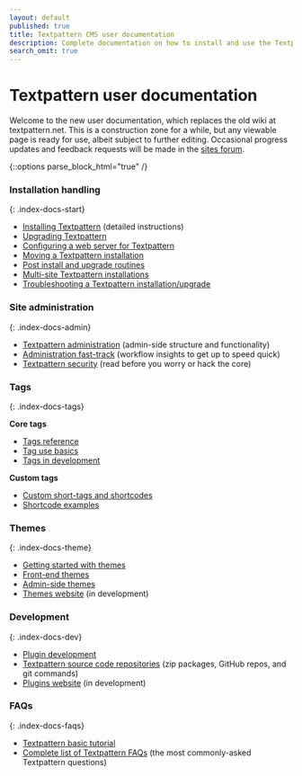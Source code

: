 ```yaml
---
layout: default
published: true
title: Textpattern CMS user documentation
description: Complete documentation on how to install and use the Textpattern Content Management System.
search_omit: true
---
```


# Textpattern user documentation

Welcome to the new user documentation, which replaces the old wiki at textpattern.net. This is a construction zone for a while, but any viewable page is ready for use, albeit subject to further editing. Occasional progress updates and feedback requests will be made in the [sites forum](https://forum.textpattern.com/viewforum.php?id=60).

{::options parse_block_html="true" /}

<div class="layout-container index-docs">
<div class="layout-3col">

### Installation handling
{: .index-docs-start}

* [Installing Textpattern](https://docs.textpattern.com/installation/) (detailed instructions)
* [Upgrading Textpattern](https://docs.textpattern.com/installation/upgrading-textpattern)
* [Configuring a web server for Textpattern](https://docs.textpattern.com/installation/configuring-a-web-server-for-textpattern)
* [Moving a Textpattern installation](https://docs.textpattern.com/installation/moving-textpattern)
* [Post install and upgrade routines](https://docs.textpattern.com/installation/post-install-and-upgrade-routines)
* [Multi-site Textpattern installations](https://docs.textpattern.com/installation/multi-site-textpattern)
* [Troubleshooting a Textpattern installation/upgrade](https://docs.textpattern.com/installation/troubleshooting-textpattern)

</div>
<div class="layout-3col">

### Site administration
{: .index-docs-admin}

* [Textpattern administration](https://docs.textpattern.com/administration/) (admin-side structure and functionality)
* [Administration fast-track](https://docs.textpattern.com/administration/admin-fast-track) (workflow insights to get up to speed quick)
* [Textpattern security](https://docs.textpattern.com/administration/security) (read before you worry or hack the core)

</div>
<div class="layout-3col">

### Tags
{: .index-docs-tags}

**Core tags**
* [Tags reference](https://docs.textpattern.com/tags/)
* [Tag use basics](https://docs.textpattern.com/tags/tag-basics/)
* [Tags in development](https://docs.textpattern.com/tags/tags-in-development)

**Custom tags**
* [Custom short-tags and shortcodes](https://docs.textpattern.com/tags/shortcodes/custom-short-tags-and-shortcodes)
* [Shortcode examples](https://docs.textpattern.com/tags/shortcodes/)

</div>
<div class="layout-3col">

### Themes
{: .index-docs-theme}

* [Getting started with themes](https://docs.textpattern.com/themes/index.html)
* [Front-end themes](https://docs.textpattern.com/themes/front-end-themes)
* [Admin-side themes](https://docs.textpattern.com/themes/admin-side-themes)
* [Themes website](https://github.com/textpattern/textpattern-themes-website) (in development)

</div>
<div class="layout-3col">

### Development
{: .index-docs-dev}

* [Plugin development](https://docs.textpattern.com/development/)
* [Textpattern source code repositories](https://docs.textpattern.com/development/textpattern-source-code-repositories) (zip packages, GitHub repos, and git commands)
* [Plugins website](https://github.com/textpattern/textpattern-plugins-website) (in development)


</div>
<div class="layout-3col">

### FAQs
{: .index-docs-faqs}

* [Textpattern basic tutorial](https://docs.textpattern.com/faqs/textpattern-basic-tutorial)
* [Complete list of Textpattern FAQs](https://docs.textpattern.com/faqs/) (the most commonly-asked Textpattern questions)

</div>
</div>

